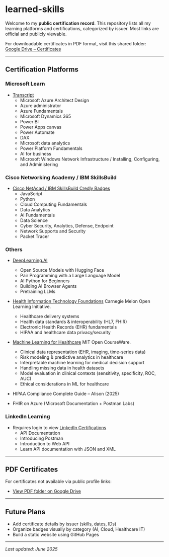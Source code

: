 # learned-skills

Welcome to my **public certification record**. This repository lists all my learning platforms and certifications, categorized by issuer. Most links are official and publicly viewable.

For downloadable certificates in PDF format, visit this shared folder:  
[Google Drive – Certificates](https://drive.google.com/drive/folders/15GUlM1eaCsda57-YHq79gneJDzUdxghD?usp=sharing)

---

## Certification Platforms

### Microsoft Learn
- [Transcript](https://learn.microsoft.com/en-us/users/rathwijitrkamjorn-2495/transcript/7639u1z0382m0z7)
  * Microsoft Azure Architect Design
  * Azure administrator
  * Azure Fundamentals
  * Microsoft Dynamics 365
  * Power BI
  * Power Apps canvas
  * Power Automate
  * DAX
  * Microsoft data analytics
  * Power Platform Fundamentals
  * AI for business
  * Microsoft Windows Network Infrastructure / Installing, Configuring, and Administering 

### Cisco Networking Academy / IBM SkillsBuild
- [Cisco NetAcad / IBM SkillsBuild Credly Badges](https://www.credly.com/users/rathwjj)
  * JavaScript
  * Python
  * Cloud Computing Fundamentals
  * Data Analytics
  * AI Fundamentals
  * Data Science
  * Cyber Security, Analytics, Defense, Endpoint
  * Network Supports and Security
  * Packet Tracer

### Others
- [DeepLearning.AI](https://learn.deeplearning.ai/)
  * Open Source Models with Hugging Face
  * Pair Programming with a Large Language Model
  * AI Python for Beginners
  * Building AI Browser Agents
  * Pretraining LLMs
  
- [Health Information Technology Foundations](https://oli.cmu.edu/courses/health-information-technology-foundations-open-free/) Carnegie Melon Open Learning Initiative.
  * Healthcare delivery systems  
  * Health data standards & interoperability (HL7, FHIR)  
  * Electronic Health Records (EHR) fundamentals  
  * HIPAA and healthcare data privacy/security 
  
- [Machine Learning for Healthcare](https://ocw.mit.edu/courses/6-s897-machine-learning-for-healthcare-spring-2019/) MIT Open CourseWare.
  * Clinical data representation (EHR, imaging, time-series data)
  * Risk modeling & predictive analytics in healthcare
  * Interpretable machine learning for medical decision support
  * Handling missing data in health datasets
  * Model evaluation in clinical contexts (sensitivity, specificity, ROC, AUC)
  * Ethical considerations in ML for healthcare
 
- HIPAA Compliance Complete Guide – Alison (2025)
- FHIR on Azure (Microsoft Documentation + Postman Labs)


### LinkedIn Learning
- Requires login to view [LinkedIn Certifications](https://www.linkedin.com/in/rathwjj/details/certifications/)
  * API Documentation
  * Introducing Postman
  * Introduction to Web API
  * Learn API documentation with JSON and XML

---

## PDF Certificates
For certificates not available via public profile links:
- [View PDF folder on Google Drive](https://drive.google.com/drive/folders/15GUlM1eaCsda57-YHq79gneJDzUdxghD?usp=sharing)

---

## Future Plans
- Add certificate details by issuer (skills, dates, IDs)
- Organize badges visually by category (AI, Cloud, Healthcare IT)
- Build a static website using GitHub Pages

---

_Last updated: June 2025_
